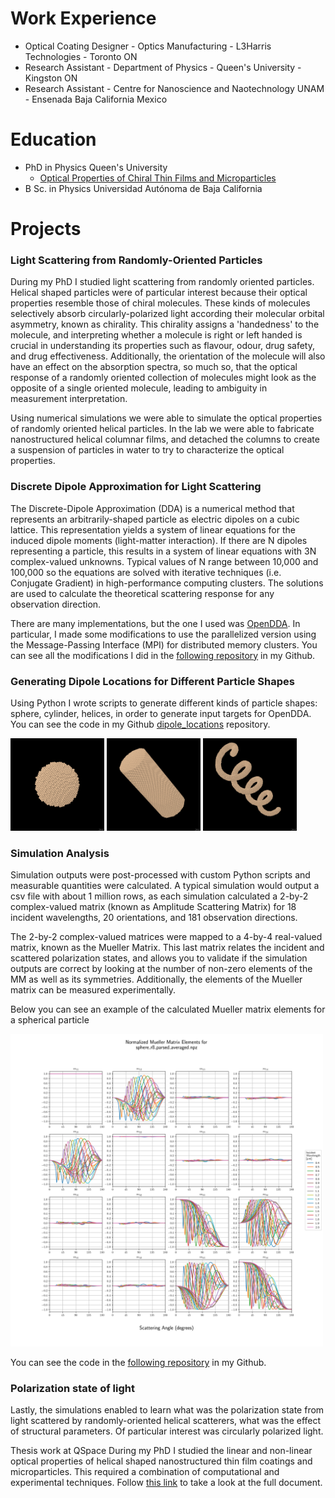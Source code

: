 # Work Experience
- Optical Coating Designer - Optics Manufacturing - L3Harris Technologies - Toronto ON
- Research Assistant - Department of Physics - Queen's University - Kingston ON
- Research Assistant - Centre for Nanoscience and Naotechnology UNAM - Ensenada Baja California Mexico

# Education
- PhD in Physics Queen's University
  - [Optical Properties of Chiral Thin Films and Microparticles](http://hdl.handle.net/1974/14915)
- B Sc. in Physics Universidad Autónoma de Baja California

# Projects

### Light Scattering from Randomly-Oriented Particles

During my PhD I studied light scattering from randomly oriented particles. Helical shaped particles were of particular interest because their optical properties resemble those of chiral molecules. These kinds of molecules selectively absorb circularly-polarized light according their molecular orbital asymmetry, known as chirality. This chirality assigns a 'handedness' to the molecule, and interpreting whether a molecule is right or left handed is crucial in understanding its properties such as flavour, odour, drug safety, and drug effectiveness. Additionally, the orientation of the molecule will also have an effect on the absorption spectra, so much so, that the optical response of a randomly oriented collection of molecules might look as the opposite of a single oriented molecule, leading to ambiguity in measurement interpretation.

Using numerical simulations we were able to simulate the optical properties of randomly oriented helical particles. In the lab we were able to fabricate nanostructured helical columnar films, and detached the columns to create a suspension of particles in water to try to characterize the optical properties.

### Discrete Dipole Approximation for Light Scattering
The Discrete-Dipole Approximation (DDA) is a numerical method that represents an arbitrarily-shaped particle as electric dipoles on a cubic lattice. This representation yields a system of linear equations for the induced dipole moments (light-matter interaction). If there are N dipoles representing a particle, this results in a system of linear equations with 3N complex-valued unknowns. Typical values of N range between 10,000 and 100,000 so the equations are solved with iterative techniques (i.e. Conjugate Gradient) in high-performance computing clusters. The solutions are used to calculate the theoretical scattering response for any observation direction.

There are many implementations, but the one I used was [OpenDDA](https://github.com/drjmcdonald/OpenDDA). In particular, I made some modifications to use the parallelized version using the Message-Passing Interface (MPI) for distributed memory clusters. You can see all the modifications I did in the [following repository](https://github.com/bcrodrigo/OpenDDA_MPI_modifications) in my Github.

### Generating Dipole Locations for Different Particle Shapes
Using Python I wrote scripts to generate different kinds of particle shapes: sphere, cylinder, helices, in order to generate input targets for OpenDDA. You can see the code in my Github [dipole_locations](https://github.com/bcrodrigo/dipole_locations/tree/main) repository.

<img src="/images/sphere_preview.png" alt="sphere_preview" width="150" height="auto"> <img src="/images/cylinderpreview.jpg" alt="cylinder_preview" width="150" height="auto"> <img src="/images/helixpreviewLH.jpg" alt="helix_preview" width="150" height="auto"> 

### Simulation Analysis
Simulation outputs were post-processed with custom Python scripts and measurable quantities were calculated. A typical simulation would output a csv file with about 1 million rows, as each simulation calculated a 2-by-2 complex-valued matrix (known as Amplitude Scattering Matrix) for 18 incident wavelengths, 20 orientations, and 181 observation directions.

The 2-by-2 complex-valued matrices were mapped to a 4-by-4 real-valued matrix, known as the Mueller Matrix. This last matrix relates the incident and scattered polarization states, and allows you to validate if the simulation outputs are correct by looking at the number of non-zero elements of the MM as well as its symmetries. Additionally, the elements of the Mueller matrix can be measured experimentally.

Below you can see an example of the calculated Mueller matrix elements for a spherical particle

<img src="/images/MM_sphere_r8_parsed_averaged.png" alt="mm_avg" width="500" height="auto">

You can see the code in the [following repository](https://github.com/bcrodrigo/OpenDDA_output_parsing) in my Github.

### Polarization state of light
Lastly, the simulations enabled to learn what was the polarization state from light scattered by randomly-oriented helical scatterers, what was the effect of structural parameters. Of particular interest was circularly polarized light.

Thesis work at QSpace
During my PhD I studied the linear and non-linear optical properties of helical shaped nanostructured thin film coatings and microparticles. This required a combination of computational and experimental techniques. Follow [this link](http://hdl.handle.net/1974/14915) to take a look at the full document.


